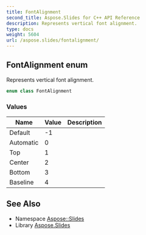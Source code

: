 ```yaml
---
title: FontAlignment
second_title: Aspose.Slides for C++ API Reference
description: Represents vertical font alignment.
type: docs
weight: 5604
url: /aspose.slides/fontalignment/
---
```

## FontAlignment enum


Represents vertical font alignment.

```cpp
enum class FontAlignment
```

### Values

| Name | Value | Description |
| --- | --- | --- |
| Default | -1 |  |
| Automatic | 0 |  |
| Top | 1 |  |
| Center | 2 |  |
| Bottom | 3 |  |
| Baseline | 4 |  |

## See Also

* Namespace [Aspose::Slides](../)
* Library [Aspose.Slides](../../)